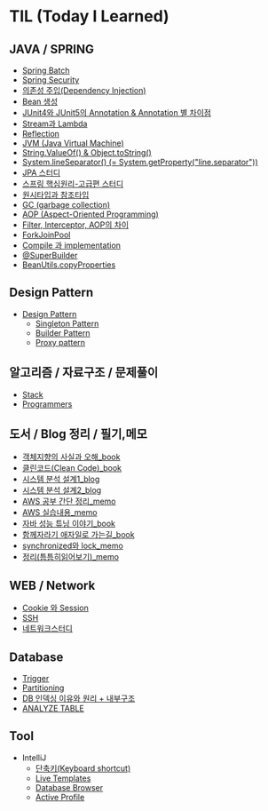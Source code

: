 # TIL (Today I Learned)


## JAVA / SPRING 
  - [Spring Batch](https://github.com/sjeun1/TIL/blob/main/Spring/Spring%20Batch.md)
  - [Spring Security](https://github.com/sjeun1/TIL/blob/main/Spring/Spring%20Security.md)
  - [의존성 주입(Dependency Injection)](https://github.com/sjeun1/TIL/blob/main/Spring/%EC%9D%98%EC%A1%B4%EC%84%B1%20%EC%A3%BC%EC%9E%85(Dependency%20Injection).md)
  - [Bean 생성](https://github.com/sjeun1/TIL/blob/main/Spring/Spring%20Bean%20%EC%83%9D%EC%84%B1.md)
  - [JUnit4와 JUnit5의 Annotation & Annotation 별 차이점](https://github.com/sjeun1/TIL/blob/main/Spring/JUnit4%EC%99%80%20JUnit5%EC%9D%98%20Annotation%20&%20Annotation%20%EB%B3%84%20%EC%B0%A8%EC%9D%B4%EC%A0%90.md)
  - [Stream과 Lambda](https://github.com/sjeun1/TIL/blob/main/JAVA/Stream.md)
  - [Reflection](https://github.com/sjeun1/TIL/blob/main/JAVA/Reflection.md)
  - [JVM (Java Virtual Machine)](https://github.com/sjeun1/TIL/blob/main/JAVA/JVM%20(Java%20Virtual%20Machine).md)
  - [String.ValueOf() & Object.toString()](https://github.com/sjeun1/TIL/blob/main/JAVA/String.ValueOf()%20%26%20Object.toString().md)
  - [System.lineSeparator() (= System.getProperty("line.separator"))](https://github.com/sjeun1/TIL/blob/main/JAVA/System.lineSeparator().md)
  - [JPA 스터디](https://github.com/sjeun1/TIL/blob/main/Spring/JPA%EC%8A%A4%ED%84%B0%EB%94%94.md)
  - [스프링 핵심원리-고급편 스터디](https://github.com/sjeun1/TIL/blob/main/Spring/%EC%8A%A4%ED%94%84%EB%A7%81%20%ED%95%B5%EC%8B%AC%EC%9B%90%EB%A6%AC-%EA%B3%A0%EA%B8%89%ED%8E%B8%20%EC%8A%A4%ED%84%B0%EB%94%94.md)
  - [원시타입과 참조타입](https://github.com/sjeun1/TIL/blob/main/JAVA/%EC%9B%90%EC%8B%9C%ED%83%80%EC%9E%85%EA%B3%BC%20%EC%B0%B8%EC%A1%B0%ED%83%80%EC%9E%85.md)
  - [GC (garbage collection)](https://github.com/sjeun1/TIL/blob/main/JAVA/GC(garbage%20collection).md)
  - [AOP (Aspect-Oriented Programming)](https://github.com/sjeun1/TIL/blob/main/Spring/AOP.md)
  - [Filter, Interceptor, AOP의 차이](https://github.com/sjeun1/TIL/blob/main/Spring/Filter%2C%20Interceptor%2C%20AOP%20의%20차이.md)
  - [ForkJoinPool](https://github.com/sjeun1/TIL/blob/main/JAVA/ForkJoinPool.md)
  - [Compile 과 implementation](https://github.com/sjeun1/TIL/blob/main/Spring/Compile%20%EA%B3%BC%20implementation%20.md)
  - [@SuperBuilder](https://github.com/sjeun1/TIL/blob/main/Spring/%40SuperBuilder.md)
  - [BeanUtils.copyProperties](https://github.com/sjeun1/TIL/blob/main/JAVA/BeanUtils.copyProperties.md)

## Design Pattern
  - [Design Pattern](https://github.com/sjeun1/TIL/blob/main/Design%20Pattern/Design%20Pattern.md)
    - [Singleton Pattern](https://github.com/sjeun1/TIL/blob/main/Design%20Pattern/Singleton%20Pattern.md)
    - [Builder Pattern](https://github.com/sjeun1/TIL/blob/main/Design%20Pattern/Builder%20Pattern.md)
    - [Proxy pattern](https://github.com/sjeun1/TIL/blob/main/Design%20Pattern/Proxy%20pattern.md)
  
## 알고리즘 / 자료구조 / 문제풀이
  - [Stack](https://github.com/sjeun1/TIL/blob/main/%EC%95%8C%EA%B3%A0%EB%A6%AC%EC%A6%98/Stack.md)
  - [Programmers](https://github.com/sjeun1/TIL/tree/main/Programmers)

## 도서 / Blog 정리 / 필기,메모
  - [객체지향의 사실과 오해_book](https://github.com/sjeun1/TIL/blob/main/Book/%EA%B0%9D%EC%B2%B4%EC%A7%80%ED%96%A5%EC%9D%98%20%EC%82%AC%EC%8B%A4%EA%B3%BC%20%EC%98%A4%ED%95%B4.md)
  - [클린코드(Clean Code)_book](https://github.com/sjeun1/TIL/blob/main/Book/%ED%81%B4%EB%A6%B0%EC%BD%94%EB%93%9C(Clean%20Code).md)
  - [시스템 분석 설계1_blog](https://github.com/sjeun1/TIL/blob/main/Blog/%EC%8B%9C%EC%8A%A4%ED%85%9C%20%EB%B6%84%EC%84%9D%20%EC%84%A4%EA%B3%84_1.md)
  - [시스템 분석 설계2_blog](https://github.com/sjeun1/TIL/blob/main/Blog/%EC%8B%9C%EC%8A%A4%ED%85%9C%20%EB%B6%84%EC%84%9D%20%EC%84%A4%EA%B3%84_2.md)
  - [AWS 공부 간단 정리_memo](https://github.com/sjeun1/TIL/blob/main/Blog/AWS%EA%B3%B5%EB%B6%80%EB%A9%94%EB%AA%A8.md)
  - [AWS 실습내용_memo](https://github.com/sjeun1/TIL/blob/main/memo/aws%EC%8B%A4%EC%8A%B5%EB%A9%94%EB%AA%A8.md)
  - [자바 성능 튜닝 이야기_book](https://github.com/sjeun1/TIL/blob/main/Book/%EC%9E%90%EB%B0%94%20%EC%84%B1%EB%8A%A5%20%ED%8A%9C%EB%8B%9D%20%EC%9D%B4%EC%95%BC%EA%B8%B0.md)
  - [함께자라기 애자일로 가는길_book](https://github.com/sjeun1/TIL/blob/main/Book/%ED%95%A8%EA%BB%98%EC%9E%90%EB%9D%BC%EA%B8%B0%20%EC%95%A0%EC%9E%90%EC%9D%BC%EB%A1%9C%20%EA%B0%80%EB%8A%94%EA%B8%B8.md)
  - [synchronized와 lock_memo](https://github.com/sjeun1/TIL/blob/main/memo/synchronized와%20lock.md)
  - [정리(틈틈히읽어보기)_memo](https://github.com/sjeun1/TIL/blob/main/memo/%EC%A0%95%EB%A6%AC.md)

## WEB / Network
  - [Cookie 와 Session](https://github.com/sjeun1/TIL/blob/main/WEB/Cookie%20%EC%99%80%20Session.md)
  - [SSH](https://github.com/sjeun1/TIL/blob/main/Network/SSH.md)
  - [네트워크스터디](https://github.com/sjeun1/TIL/blob/main/Network/%EB%84%A4%ED%8A%B8%EC%9B%8C%ED%81%AC%EC%8A%A4%ED%84%B0%EB%94%94.md)
  
## Database
  - [Trigger](https://github.com/sjeun1/TIL/blob/main/Database/Trigger.md)
  - [Partitioning](https://github.com/sjeun1/TIL/blob/main/Database/Partitioning.md)
  - [DB 인덱싱 이유와 원리 + 내부구조](https://github.com/sjeun1/TIL/blob/main/Database/DB%20%EC%9D%B8%EB%8D%B1%EC%8B%B1%20%EC%9D%B4%EC%9C%A0%EC%99%80%20%EC%9B%90%EB%A6%AC%20+%20%EB%82%B4%EB%B6%80%EA%B5%AC%EC%A1%B0.md)
  - [ANALYZE TABLE](https://github.com/sjeun1/TIL/blob/main/Database/ANALYZE%C2%A0TABLE.md)

## Tool
  - IntelliJ
    - [단축키(Keyboard shortcut)](https://github.com/sjeun1/TIL/commit/b5bbbeff3423fa903596162b029cf8c14b90d3c2)
    - [Live Templates](https://github.com/sjeun1/TIL/blob/main/Tool/IntelliJ/Live%20Templates.md)
    - [Database Browser](https://github.com/sjeun1/TIL/blob/main/Tool/IntelliJ/Database%20Browser.md)
    - [Active Profile](https://github.com/sjeun1/TIL/blob/main/Tool/IntelliJ/active%20profile.md)
    
